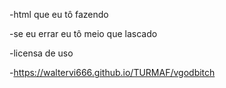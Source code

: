 -html que eu tô fazendo 

-se eu errar eu tô meio que lascado 

-licensa de uso

-https://waltervi666.github.io/TURMAF/vgodbitch 
